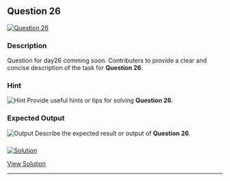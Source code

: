 


## Question 26
<a href="https://github.com/alishgosai/Javascript-Exercise-and-Solutions/blob/master/questions/Question26.md" target="_blank">
  <img src="https://img.shields.io/badge/Question-26-purple?style=for-the-badge&logoSize=60" alt="Question 26">
</a>

### **Description**
Question for day26 comming soon.
Contributers to provide a clear and concise description of the task for **Question 26**.

### **Hint**
![Hint](https://img.shields.io/badge/Hint:-blue)
Provide useful hints or tips for solving **Question 26**.

### **Expected Output**
![Output](https://img.shields.io/badge/Output:-blue)
Describe the expected result or output of **Question 26**.

### <a href="https://github.com/alishgosai/Javascript-Exercise-and-Solutions/blob/master/solutions/Solution26.js" target="_blank">
  <img src="https://img.shields.io/badge/Solution-1f8e00?style=for-the-badge&logo=solution&logoColor=white" alt="Solution">
</a>

<a href="https://github.com/alishgosai/Javascript-Exercise-and-Solutions/blob/master/solutions/Solution26.js" target="_blank">View Solution</a>

---

